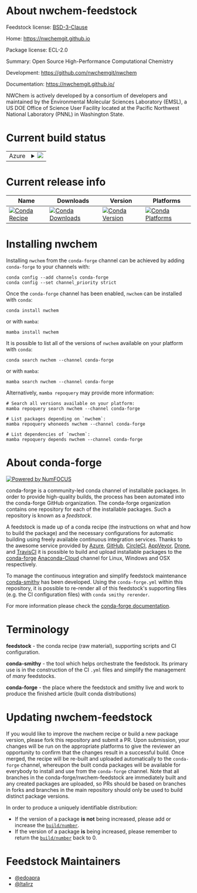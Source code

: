 About nwchem-feedstock
======================

Feedstock license: [BSD-3-Clause](https://github.com/conda-forge/nwchem-feedstock/blob/main/LICENSE.txt)

Home: https://nwchemgit.github.io

Package license: ECL-2.0

Summary: Open Source High-Performance Computational Chemistry

Development: https://github.com/nwchemgit/nwchem

Documentation: https://nwchemgit.github.io/

NWChem is actively developed by a consortium of developers and maintained by the Environmental Molecular Sciences Laboratory (EMSL), a US DOE Office of Science User Facility located at the Pacific Northwest National Laboratory (PNNL) in Washington State.


Current build status
====================


<table>
    
  <tr>
    <td>Azure</td>
    <td>
      <details>
        <summary>
          <a href="https://dev.azure.com/conda-forge/feedstock-builds/_build/latest?definitionId=12742&branchName=main">
            <img src="https://dev.azure.com/conda-forge/feedstock-builds/_apis/build/status/nwchem-feedstock?branchName=main">
          </a>
        </summary>
        <table>
          <thead><tr><th>Variant</th><th>Status</th></tr></thead>
          <tbody><tr>
              <td>linux_64_python3.10.____cpython</td>
              <td>
                <a href="https://dev.azure.com/conda-forge/feedstock-builds/_build/latest?definitionId=12742&branchName=main">
                  <img src="https://dev.azure.com/conda-forge/feedstock-builds/_apis/build/status/nwchem-feedstock?branchName=main&jobName=linux&configuration=linux%20linux_64_python3.10.____cpython" alt="variant">
                </a>
              </td>
            </tr><tr>
              <td>linux_64_python3.11.____cpython</td>
              <td>
                <a href="https://dev.azure.com/conda-forge/feedstock-builds/_build/latest?definitionId=12742&branchName=main">
                  <img src="https://dev.azure.com/conda-forge/feedstock-builds/_apis/build/status/nwchem-feedstock?branchName=main&jobName=linux&configuration=linux%20linux_64_python3.11.____cpython" alt="variant">
                </a>
              </td>
            </tr><tr>
              <td>linux_64_python3.8.____cpython</td>
              <td>
                <a href="https://dev.azure.com/conda-forge/feedstock-builds/_build/latest?definitionId=12742&branchName=main">
                  <img src="https://dev.azure.com/conda-forge/feedstock-builds/_apis/build/status/nwchem-feedstock?branchName=main&jobName=linux&configuration=linux%20linux_64_python3.8.____cpython" alt="variant">
                </a>
              </td>
            </tr><tr>
              <td>linux_64_python3.9.____cpython</td>
              <td>
                <a href="https://dev.azure.com/conda-forge/feedstock-builds/_build/latest?definitionId=12742&branchName=main">
                  <img src="https://dev.azure.com/conda-forge/feedstock-builds/_apis/build/status/nwchem-feedstock?branchName=main&jobName=linux&configuration=linux%20linux_64_python3.9.____cpython" alt="variant">
                </a>
              </td>
            </tr><tr>
              <td>osx_64_python3.10.____cpython</td>
              <td>
                <a href="https://dev.azure.com/conda-forge/feedstock-builds/_build/latest?definitionId=12742&branchName=main">
                  <img src="https://dev.azure.com/conda-forge/feedstock-builds/_apis/build/status/nwchem-feedstock?branchName=main&jobName=osx&configuration=osx%20osx_64_python3.10.____cpython" alt="variant">
                </a>
              </td>
            </tr><tr>
              <td>osx_64_python3.11.____cpython</td>
              <td>
                <a href="https://dev.azure.com/conda-forge/feedstock-builds/_build/latest?definitionId=12742&branchName=main">
                  <img src="https://dev.azure.com/conda-forge/feedstock-builds/_apis/build/status/nwchem-feedstock?branchName=main&jobName=osx&configuration=osx%20osx_64_python3.11.____cpython" alt="variant">
                </a>
              </td>
            </tr><tr>
              <td>osx_64_python3.8.____cpython</td>
              <td>
                <a href="https://dev.azure.com/conda-forge/feedstock-builds/_build/latest?definitionId=12742&branchName=main">
                  <img src="https://dev.azure.com/conda-forge/feedstock-builds/_apis/build/status/nwchem-feedstock?branchName=main&jobName=osx&configuration=osx%20osx_64_python3.8.____cpython" alt="variant">
                </a>
              </td>
            </tr><tr>
              <td>osx_64_python3.9.____cpython</td>
              <td>
                <a href="https://dev.azure.com/conda-forge/feedstock-builds/_build/latest?definitionId=12742&branchName=main">
                  <img src="https://dev.azure.com/conda-forge/feedstock-builds/_apis/build/status/nwchem-feedstock?branchName=main&jobName=osx&configuration=osx%20osx_64_python3.9.____cpython" alt="variant">
                </a>
              </td>
            </tr>
          </tbody>
        </table>
      </details>
    </td>
  </tr>
</table>

Current release info
====================

| Name | Downloads | Version | Platforms |
| --- | --- | --- | --- |
| [![Conda Recipe](https://img.shields.io/badge/recipe-nwchem-green.svg)](https://anaconda.org/conda-forge/nwchem) | [![Conda Downloads](https://img.shields.io/conda/dn/conda-forge/nwchem.svg)](https://anaconda.org/conda-forge/nwchem) | [![Conda Version](https://img.shields.io/conda/vn/conda-forge/nwchem.svg)](https://anaconda.org/conda-forge/nwchem) | [![Conda Platforms](https://img.shields.io/conda/pn/conda-forge/nwchem.svg)](https://anaconda.org/conda-forge/nwchem) |

Installing nwchem
=================

Installing `nwchem` from the `conda-forge` channel can be achieved by adding `conda-forge` to your channels with:

```
conda config --add channels conda-forge
conda config --set channel_priority strict
```

Once the `conda-forge` channel has been enabled, `nwchem` can be installed with `conda`:

```
conda install nwchem
```

or with `mamba`:

```
mamba install nwchem
```

It is possible to list all of the versions of `nwchem` available on your platform with `conda`:

```
conda search nwchem --channel conda-forge
```

or with `mamba`:

```
mamba search nwchem --channel conda-forge
```

Alternatively, `mamba repoquery` may provide more information:

```
# Search all versions available on your platform:
mamba repoquery search nwchem --channel conda-forge

# List packages depending on `nwchem`:
mamba repoquery whoneeds nwchem --channel conda-forge

# List dependencies of `nwchem`:
mamba repoquery depends nwchem --channel conda-forge
```


About conda-forge
=================

[![Powered by
NumFOCUS](https://img.shields.io/badge/powered%20by-NumFOCUS-orange.svg?style=flat&colorA=E1523D&colorB=007D8A)](https://numfocus.org)

conda-forge is a community-led conda channel of installable packages.
In order to provide high-quality builds, the process has been automated into the
conda-forge GitHub organization. The conda-forge organization contains one repository
for each of the installable packages. Such a repository is known as a *feedstock*.

A feedstock is made up of a conda recipe (the instructions on what and how to build
the package) and the necessary configurations for automatic building using freely
available continuous integration services. Thanks to the awesome service provided by
[Azure](https://azure.microsoft.com/en-us/services/devops/), [GitHub](https://github.com/),
[CircleCI](https://circleci.com/), [AppVeyor](https://www.appveyor.com/),
[Drone](https://cloud.drone.io/welcome), and [TravisCI](https://travis-ci.com/)
it is possible to build and upload installable packages to the
[conda-forge](https://anaconda.org/conda-forge) [Anaconda-Cloud](https://anaconda.org/)
channel for Linux, Windows and OSX respectively.

To manage the continuous integration and simplify feedstock maintenance
[conda-smithy](https://github.com/conda-forge/conda-smithy) has been developed.
Using the ``conda-forge.yml`` within this repository, it is possible to re-render all of
this feedstock's supporting files (e.g. the CI configuration files) with ``conda smithy rerender``.

For more information please check the [conda-forge documentation](https://conda-forge.org/docs/).

Terminology
===========

**feedstock** - the conda recipe (raw material), supporting scripts and CI configuration.

**conda-smithy** - the tool which helps orchestrate the feedstock.
                   Its primary use is in the construction of the CI ``.yml`` files
                   and simplify the management of *many* feedstocks.

**conda-forge** - the place where the feedstock and smithy live and work to
                  produce the finished article (built conda distributions)


Updating nwchem-feedstock
=========================

If you would like to improve the nwchem recipe or build a new
package version, please fork this repository and submit a PR. Upon submission,
your changes will be run on the appropriate platforms to give the reviewer an
opportunity to confirm that the changes result in a successful build. Once
merged, the recipe will be re-built and uploaded automatically to the
`conda-forge` channel, whereupon the built conda packages will be available for
everybody to install and use from the `conda-forge` channel.
Note that all branches in the conda-forge/nwchem-feedstock are
immediately built and any created packages are uploaded, so PRs should be based
on branches in forks and branches in the main repository should only be used to
build distinct package versions.

In order to produce a uniquely identifiable distribution:
 * If the version of a package **is not** being increased, please add or increase
   the [``build/number``](https://docs.conda.io/projects/conda-build/en/latest/resources/define-metadata.html#build-number-and-string).
 * If the version of a package **is** being increased, please remember to return
   the [``build/number``](https://docs.conda.io/projects/conda-build/en/latest/resources/define-metadata.html#build-number-and-string)
   back to 0.

Feedstock Maintainers
=====================

* [@edoapra](https://github.com/edoapra/)
* [@ltalirz](https://github.com/ltalirz/)


